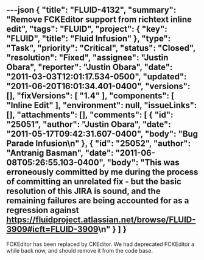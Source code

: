 ---json
{
  "title": "FLUID-4132",
  "summary": "Remove FCKEditor support from richtext inline edit",
  "tags": "FLUID",
  "project": {
    "key": "FLUID",
    "title": "Fluid Infusion"
  },
  "type": "Task",
  "priority": "Critical",
  "status": "Closed",
  "resolution": "Fixed",
  "assignee": "Justin Obara",
  "reporter": "Justin Obara",
  "date": "2011-03-03T12:01:17.534-0500",
  "updated": "2011-06-20T16:01:34.401-0400",
  "versions": [],
  "fixVersions": [
    "1.4"
  ],
  "components": [
    "Inline Edit"
  ],
  "environment": null,
  "issueLinks": [],
  "attachments": [],
  "comments": [
    {
      "id": "25051",
      "author": "Justin Obara",
      "date": "2011-05-17T09:42:31.607-0400",
      "body": "Bug Parade Infusion\n"
    },
    {
      "id": "25052",
      "author": "Antranig Basman",
      "date": "2011-06-08T05:26:55.103-0400",
      "body": "This was erroneously committed by me during the process of committing an unrelated fix - but the basic resolution of this JIRA is sound, and the remaining failures are being accounted for as a regression against <https://fluidproject.atlassian.net/browse/FLUID-3909#icft=FLUID-3909>\n"
    }
  ]
}
---
FCKEditor has been replaced by CKEditor. We had deprecated FCKEditor a while back now, and should remove it from the code base.

        